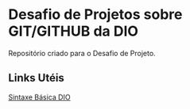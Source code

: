 # Desafio de Projetos  sobre GIT/GITHUB da DIO
Repositório criado para o Desafio de Projeto.

## Links Utéis

[Sintaxe Básica DIO](https://www.dio.me/bootcamp/bootcamp-tqi-kotlin)


